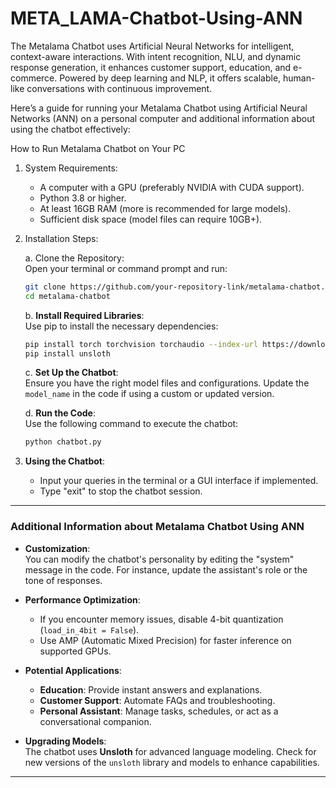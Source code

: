 # META_LAMA-Chatbot-Using-ANN
The Metalama Chatbot uses Artificial Neural Networks for intelligent, context-aware interactions. With intent recognition, NLU, and dynamic response generation, it enhances customer support, education, and e-commerce. Powered by deep learning and NLP, it offers scalable, human-like conversations with continuous improvement.


Here’s a guide for running your Metalama Chatbot using Artificial Neural Networks (ANN) on a personal computer and additional information about using the chatbot effectively:


How to Run Metalama Chatbot on Your PC

1. System Requirements:  
   - A computer with a GPU (preferably NVIDIA with CUDA support).  
   - Python 3.8 or higher.  
   - At least 16GB RAM (more is recommended for large models).  
   - Sufficient disk space (model files can require 10GB+).  

2. Installation Steps:  

   a. Clone the Repository:  
   Open your terminal or command prompt and run:  
   ```bash
   git clone https://github.com/your-repository-link/metalama-chatbot.git
   cd metalama-chatbot
   ```

   b. **Install Required Libraries**:  
   Use pip to install the necessary dependencies:  
   ```bash
   pip install torch torchvision torchaudio --index-url https://download.pytorch.org/whl/cu118
   pip install unsloth
   ```

   c. **Set Up the Chatbot**:  
   Ensure you have the right model files and configurations. Update the `model_name` in the code if using a custom or updated version.  

   d. **Run the Code**:  
   Use the following command to execute the chatbot:  
   ```bash
   python chatbot.py
   ```

3. **Using the Chatbot**:  
   - Input your queries in the terminal or a GUI interface if implemented.  
   - Type "exit" to stop the chatbot session.

---

### **Additional Information about Metalama Chatbot Using ANN**

- **Customization**:  
  You can modify the chatbot's personality by editing the "system" message in the code. For instance, update the assistant's role or the tone of responses.

- **Performance Optimization**:  
  - If you encounter memory issues, disable 4-bit quantization (`load_in_4bit = False`).  
  - Use AMP (Automatic Mixed Precision) for faster inference on supported GPUs.  

- **Potential Applications**:  
  - **Education**: Provide instant answers and explanations.  
  - **Customer Support**: Automate FAQs and troubleshooting.  
  - **Personal Assistant**: Manage tasks, schedules, or act as a conversational companion.  

- **Upgrading Models**:  
  The chatbot uses **Unsloth** for advanced language modeling. Check for new versions of the `unsloth` library and models to enhance capabilities.  

---

